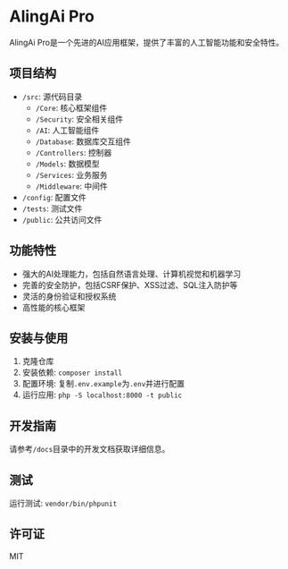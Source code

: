 # AlingAi Pro

AlingAi Pro是一个先进的AI应用框架，提供了丰富的人工智能功能和安全特性。

## 项目结构

- `/src`: 源代码目录
  - `/Core`: 核心框架组件
  - `/Security`: 安全相关组件
  - `/AI`: 人工智能组件
  - `/Database`: 数据库交互组件
  - `/Controllers`: 控制器
  - `/Models`: 数据模型
  - `/Services`: 业务服务
  - `/Middleware`: 中间件
- `/config`: 配置文件
- `/tests`: 测试文件
- `/public`: 公共访问文件

## 功能特性

- 强大的AI处理能力，包括自然语言处理、计算机视觉和机器学习
- 完善的安全防护，包括CSRF保护、XSS过滤、SQL注入防护等
- 灵活的身份验证和授权系统
- 高性能的核心框架

## 安装与使用

1. 克隆仓库
2. 安装依赖: `composer install`
3. 配置环境: 复制`.env.example`为`.env`并进行配置
4. 运行应用: `php -S localhost:8000 -t public`

## 开发指南

请参考`/docs`目录中的开发文档获取详细信息。

## 测试

运行测试: `vendor/bin/phpunit`

## 许可证

MIT